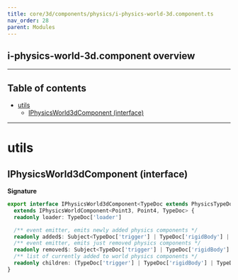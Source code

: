 ```yaml
---
title: core/3d/components/physics/i-physics-world-3d.component.ts
nav_order: 28
parent: Modules
---
```


## i-physics-world-3d.component overview

---

<h2 class="text-delta">Table of contents</h2>

- [utils](#utils)
  - [IPhysicsWorld3dComponent (interface)](#iphysicsworld3dcomponent-interface)

---

# utils

## IPhysicsWorld3dComponent (interface)

**Signature**

```ts
export interface IPhysicsWorld3dComponent<TypeDoc extends PhysicsTypeDocRepo3D = PhysicsTypeDocRepo3D>
  extends IPhysicsWorldComponent<Point3, Point4, TypeDoc> {
  readonly loader: TypeDoc['loader']

  /** event emitter, emits newly added physics components */
  readonly added$: Subject<TypeDoc['trigger'] | TypeDoc['rigidBody'] | TypeDoc['raycastVehicle'] | any>
  /** event emitter, emits just removed physics components */
  readonly removed$: Subject<TypeDoc['trigger'] | TypeDoc['rigidBody'] | TypeDoc['raycastVehicle'] | any>
  /** list of currently added to world physics components */
  readonly children: (TypeDoc['trigger'] | TypeDoc['rigidBody'] | TypeDoc['raycastVehicle'] | any)[]
}
```
